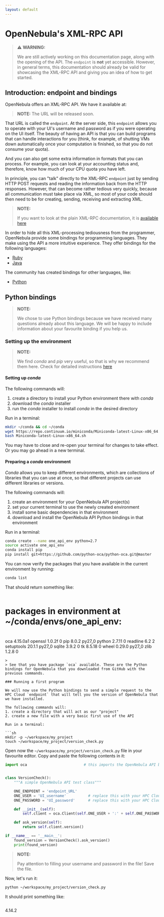 ```yaml
---
layout: default
---
```


# OpenNebula's XML-RPC API

> ⚠ **WARNING:**
>
> We are still actively working on this documentation page, along with the opening of the API. 
The `endpoint` is **not** yet accessible. However, in general terms, this documentation should already be valid for showcasing the XML-RPC API and giving you an idea of how to get started.

## Introduction: endpoint and bindings

OpenNebula offers an XML-RPC API. We have it available at:

> **NOTE:** The URL will be released soon.

That URL is called the `endpoint`. At the server side, this `endpoint` allows you to operate with your UI's username and password as if you were operating on the UI itself. The beauty of having an API is that you can build programs that can handle interactions for you (think, for example, of shutting VMs down automatically once your computation is finished, so that you do not consume your quota).

And you can also get some extra information in formats that you can process. For example, you can look at your accounting status and, therefore, know how much of your CPU quota you have left.

In principle, you can "talk" directly to the XML-RPC `endpoint` just by sending HTTP POST requests and reading the information back from the HTTP responses. However, that can become rather tedious very quickly, because all communication must take place via XML, so most of your code should then need to be for creating, sending, receiving and extracting XML. 

>**NOTE:**
>
>If you want to look at the plain XML-RPC documentation, it is [available here](http://docs.opennebula.org/4.14/integration/system_interfaces/api.html)

In order to hide all this XML-processing tediousness from the programmer, OpenNebula provide some bindings for programming languages. They make using the API a more intuitive experience. They offer bindings for the following languages:

* [Ruby](http://docs.opennebula.org/4.14/integration/system_interfaces/ruby.html)
* [Java](http://docs.opennebula.org/4.14/integration/system_interfaces/java.html) 

The community has created bindings for other languages, like:

* [Python](https://github.com/python-oca/python-oca)

## Python bindings

>**NOTE:**
>
>We chose to use Python bindings because we have received many questions already about this language. We will be happy to include information about your favourite binding if you help us. 

### Setting up the environment

>**NOTE:**
>
>We find _conda_ and _pip_ very useful, so that is why we recommend them here. Check for detailed instructions [here](http://conda.pydata.org/miniconda.html)

#### Setting up _conda_

The following commands will:

1. create a directory to install your Python environment there with _conda_
2. download the _conda_ installer
3. run the _conda_ installer to install _conda_ in the desired directory

Run in a terminal:

```sh
mkdir ~/conda && cd ~/conda
wget https://repo.continuum.io/miniconda/Miniconda-latest-Linux-x86_64.sh
bash Miniconda-latest-Linux-x86_64.sh
```

You may have to close and re-open your terminal for changes to take effect. Or you may go ahead in a new terminal.

#### Preparing a _conda_ environment

_Conda_ allows you to keep different environments, which are collections of libraries that you can use at once, so that different projects can use different libraries or versions.

The following commands will:

1. create an environment for your OpenNebula API project(s)
2. set your current terminal to use the newly created environment
3. install some basic dependencies in that environment
4. download and install the OpenNebula API Python bindings in that environment

Run in a terminal:

```sh
conda create --name one_api_env python=2.7
source activate one_api_env
conda install pip
pip install git+https://github.com/python-oca/python-oca.git@master
```

You can now verify the packages that you have available in the current environment by running:

```sh
conda list
```

That should return something like:

>```sh
# packages in environment at ~/conda/envs/one_api_env:
#
oca                       4.15.0a1                  <pip>
openssl                   1.0.2f                        0
pip                       8.0.2                    py27_0
python                    2.7.11                        0
readline                  6.2                           2
setuptools                20.1.1                   py27_0
sqlite                    3.9.2                         0
tk                        8.5.18                        0
wheel                     0.29.0                   py27_0
zlib                      1.2.8                         0
```
>
> See that you have package `oca` available. These are the Python bindings for OpenNebula that you downloaded from GitHub with the previous commands.

### Running a first program

We will now use the Python bindings to send a simple request to the HPC Cloud `endpoint` that will tell you the version of OpenNebula that we have installed.

The following commands will:
1. create a directory that will act as our "project"
2. create a new file with a very basic first use of the API

Run in a terminal:

```sh
mkdir -p ~/workspace/my_project
touch ~/workspace/my_project/version_check.py
```

Open now the `~/workspace/my_project/version_check.py` file in your favourite editor. Copy and paste the following contents in it:

```python
import oca                          # this imports the OpenNebula API bindings


class VersionCheck():
    """A simple OpenNebula API test class"""

    ONE_ENDPOINT = 'endpoint_URL'
    ONE_USER = 'UI_username'          # replace this with your HPC Cloud UI username
    ONE_PASSWORD = 'UI_password'      # replace this with your HPC Cloud UI password

    def __init__(self):
        self.client = oca.Client(self.ONE_USER + ':' + self.ONE_PASSWORD, self.ONE_ENDPOINT)

    def ask_version(self):
        return self.client.version()

if __name__ == '__main__':
    found_version = VersionCheck().ask_version()
    print(found_version)
```

>**NOTE:**
>
>Pay attention to filling your username and password in the file! Save the file. 

Now, let's run it:

```sh
python ~/workspace/my_project/version_check.py
```

It should print something like:

>```sh
4.14.2
```
